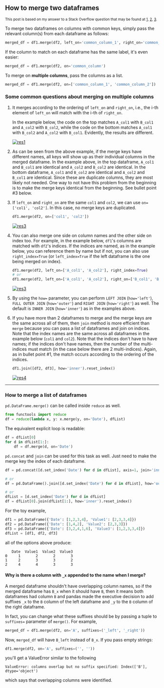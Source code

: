## How to merge two dataframes

<sup>This post is based on my answer to a Stack Overflow question that may be found at 
[1](https://stackoverflow.com/a/75190030/19123103),
[2](https://stackoverflow.com/a/75772534/19123103),
[3](https://stackoverflow.com/a/75854248/19123103).
</sup>

To merge two dataframes on columns with common keys, simply pass the relevant column(s) from each dataframe as follows:
```python
merged_df = df1.merge(df2, left_on='common_column_1', right_on='common_column_2')
```
If the column to match on each dataframe has the same label, it's even easier:
```python
merged_df = df1.merge(df2, on='common_column')
```

To merge on **multiple columns**, pass the columns as a list.
```python
merged_df = df1.merge(df2, on=['common_column_1', 'common_column_2'])
```


### Some common questions about merging on multiple columns

1. It merges according to the ordering of `left_on` and `right_on`, i.e., the i-th element of `left_on` will match with the i-th of `right_on`.

   In the example below, the code on the top matches `A_col1` with `B_col1` and `A_col2` with `B_col2`, while the code on the bottom matches `A_col1` with `B_col2` and `A_col2` with `B_col1`. Evidently, the results are different.

   [![res1][1]][1]

2. As can be seen from the above example, if the merge keys have different names, all keys will show up as their individual columns in the merged dataframe. In the example above, in the top dataframe, `A_col1` and `B_col1` are identical and `A_col2` and `B_col2` are identical. In the bottom dataframe, `A_col1` and `B_col2` are identical and `A_col2` and `B_col1` are identical. Since these are duplicate columns, they are most likely not needed. One way to not have this problem from the beginning is to make the merge keys identical from the beginning. See bullet point #3 below.

3. If `left_on` and `right_on` are the same `col1` and `col2`, we can use `on=['col1', 'col2']`. In this case, no merge keys are duplicated.
   ```python
   df1.merge(df2, on=['col1', 'col2'])
   ```
   [![res3][2]][2]

4. You can also merge one side on column names and the other side on index too. For example, in the example below, `df1`'s columns are matched with `df2`'s indices. If the indices are named, as in the example below, you can reference them by name but if not, you can also use `right_index=True` (or `left_index=True` if the left dataframe is the one being merged on index).

   ```python
   df1.merge(df2, left_on=['A_col1', 'A_col2'], right_index=True)
   # or
   df1.merge(df2, left_on=['A_col1', 'A_col2'], right_on=['B_col1', 'B_col2'])
   ```
   [![res3][3]][3]

5. By using the `how=` parameter, you can perform `LEFT JOIN` (`how='left'`), `FULL OUTER JOIN` (`how='outer'`) and `RIGHT JOIN` (`how='right'`) as well. The default is `INNER JOIN` (`how='inner'`) as in the examples above.

6. If you have more than 2 dataframes to merge and the merge keys are the same across all of them, then `join` method is more efficient than `merge` because you can pass a list of dataframes and join on indices. Note that the index names are the same across all dataframes in the example below (`col1` and `col2`). Note that the indices don't have to have names; if the indices don't have names, then the number of the multi-indices must match (in the case below there are 2 multi-indices). Again, as in bullet point #1, the match occurs according to the ordering of the indices.

   ```python
   df1.join([df2, df3], how='inner').reset_index()
   ```
   [![res4][4]][4]


---

### How to merge a list of dataframes

`pd.DataFrame.merge()` can be called inside `reduce` as well.
```python
from functools import reduce
df = reduce(lambda x, y: x.merge(y, on='Date'), dfList)
```
The equivalent explicit loop is readable:
```python
df = dfList[0]
for d in dfList[1:]:
    df = df.merge(d, on='Date')
```
`pd.concat` and `join` can be used for this task as well. Just need to make the merge key the index of each dataframe.
```python
df = pd.concat([d.set_index('Date') for d in dfList], axis=1, join='inner').reset_index()

# or
df = pd.DataFrame().join([d.set_index('Date') for d in dfList], how='outer').dropna().reset_index()

# or 
dfList = [d.set_index('Date') for d in dfList]
df = dfList[0].join(dfList[1:], how='inner').reset_index()
```

For the toy example,
```python
df1 = pd.DataFrame({'Date': [1,2,3,4], 'Value1': [2,3,3,4]})
df2 = pd.DataFrame({'Date': [1,4,2], 'Value2': [2,3,3]})
df3 = pd.DataFrame({'Date': [3,2,4,1,6], 'Value3': [1,2,3,3,4]})
dfList = [df1, df2, df3]
```
all of the options above produce:
```none
   Date  Value1  Value2  Value3
0     1       2       2       3
1     2       3       3       2
2     4       4       3       3
```

#### Why is there a column with `_x` appended to the name when I merge?

A merged dataframe shouldn't have overlapping column names, so if the merged dataframe has `B_x` when it should have `B`, then it means both dataframes had column `B` and pandas made the executive decision to add suffixes `_x` to the `B` column of the left dataframe and `_y` to the `B` column of the right dataframe.

In fact, you can change what these suffixes should be by passing a tuple to `suffixes=` parameter of `merge()`. For example,
```python
merged_df = df1.merge(df2, on='A', suffixes=('_left', '_right'))
```
Now, `merged_df` will have `B_left` instead of `B_x`. If you pass empty strings:
```python
df1.merge(df2, on='A', suffixes=('', ''))
```
you'll get a ValueError similar to the following
```none
ValueError: columns overlap but no suffix specified: Index(['B'], dtype='object')
```
which says that overlapping columns were identified.


  [1]: https://i.stack.imgur.com/RBTQy.png
  [2]: https://i.stack.imgur.com/VIZue.png
  [3]: https://i.stack.imgur.com/ilaff.png
  [4]: https://i.stack.imgur.com/SbDyF.png